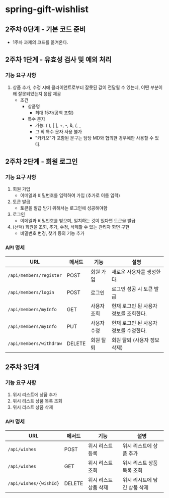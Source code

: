 # spring-gift-wishlist

## 2주차 0단계 - 기본 코드 준비
- 1주차 과제의 코드를 옮겨온다.

## 2주차 1단계 - 유효성 검사 및 예외 처리
### 기능 요구 사항
1. 상품 추가, 수정 시에 클라이언트로부터 잘못된 값이 전달될 수 있는데, 어떤 부분이 왜 잘못되었는지 응답 제공
   - 조건 
     - 상품명
       - 최대 15자(공백 포함)
     - 특수 문자
       - 가능: ( ), [ ], +, -, &, /, _
       - 그 외 특수 문자 사용 불가
       - "카카오"가 포함된 문구는 담당 MD와 협의한 경우에만 사용할 수 있다.

## 2주차 2단계 - 회원 로그인
### 기능 요구 사항
1. 회원 가입
   - 이메일과 비밀번호를 입력하여 가입 (추가로 이름 입력)
2. 토큰 발급
   - 토큰을 발급 받기 위해서는 로그인에 성공해야함
3. 로그인
   - 이메일과 비밀번호를 받으며, 일치하는 것이 있다면 토큰을 발급
4. (선택) 회원을 조회, 추가, 수정, 삭제할 수 있는 관리자 화면 구현
   - 비밀번호 변경, 찾기 등의 기능 추가

### API 명세
| URL                     | 메서드    | 기능     | 설명                     |
|-------------------------|--------|--------|------------------------|
| `/api/members/register` | POST   | 회원 가입  | 새로운 사용자를 생성한다.         |
| `/api/members/login`    | POST   | 로그인    | 로그인 성공 시 토큰 발급         |
| `/api/members/myInfo`   | GET    | 사용자 조회 | 현재 로그인 된 사용자 정보를 조회한다. |
| `/api/members/myInfo`   | PUT    | 사용자 수정 | 현재 로그인 된 사용자 정보를 수정한다. |
| `/api/members/withdraw` | DELETE | 회원 탈퇴  | 회원 탈퇴 (사용자 정보 삭제)      |

## 2주차 3단계
### 기능 요구 사항
1. 위시 리스트에 상품 추가
2. 위시 리스트 상품 목록 조회
3. 위시 리스트 상품 삭제

### API 명세
| URL                  | 메서드    | 기능           | 설명               |
|----------------------|--------|--------------|------------------|
| `/api/wishes`        | POST   | 위시 리스트 등록    | 위시 리스트에 상품 추가    |
| `/api/wishes`        | GET    | 위시 리스트 조회    | 위시 리스트 상품 목록 조회  |
| `/api/wishes/{wishId}` | DELETE | 위시 리스트 상품 삭제 | 위시 리시트에 담긴 상품 삭제 |
